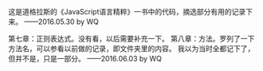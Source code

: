这是道格拉斯的《JavaScript语言精粹》一书中的代码，摘选部分有用的记录下来。
——2016.05.30 by WQ



第七章：正则表达式。没有看，以后需要补充一下。
第八章：方法。罗列了一下方法名，可以参看以前做的记录，即文件夹里的内容。
                         我以为当时全都记下了，但并不是，只是一部分。
——2016.06.03 by WQ